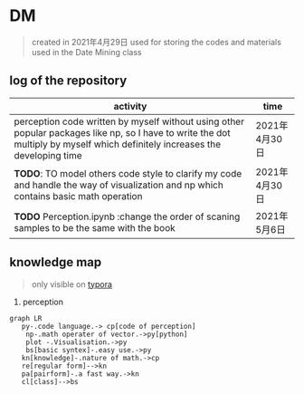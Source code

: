 # DM
> created in 2021年4月29日 
> used for storing the codes and materials used in the Date Mining class

## log of the repository
| activity                                                     | time          |
| ------------------------------------------------------------ | ------------- |
| perception code written by myself without using other popular packages like np, so I have to write the dot multiply by myself which  definitely increases the developing time | 2021年4月30日 |
| **TODO**: TO model others code style to clarify my code and handle the way of visualization and np which contains basic math operation | 2021年4月30日 |
|**TODO** Perception.ipynb :change the order of scaning samples to be the same with the book |2021年5月6日|



## knowledge map 

> only visible on [typora](https://mermaid-js.github.io/mermaid/#/README)

1. perception

```mermaid
graph LR
   py-.code language.-> cp[code of perception]
	np-.math operater of vector.->py[python]
	plot -.Visualisation.->py
	bs[basic syntex]-.easy use.->py
   kn[knowledge]-.nature of math.->cp
   re[regular form]-->kn
   pa[pairform]-.a fast way.->kn
   cl[class]-->bs
   
   
```



